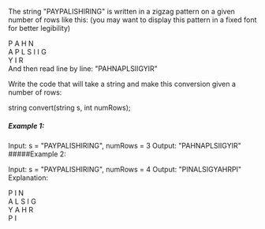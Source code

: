 The string "PAYPALISHIRING" is written in a zigzag pattern on a given number of rows like this: (you may want to display this pattern in a fixed font for better legibility)

P   A   H   N  
A P L S I I G  
Y   I   R  
And then read line by line: "PAHNAPLSIIGYIR"

Write the code that will take a string and make this conversion given a number of rows:

string convert(string s, int numRows);
##### Example 1:  

Input: s = "PAYPALISHIRING", numRows = 3
Output: "PAHNAPLSIIGYIR"
#####Example 2:  

Input: s = "PAYPALISHIRING", numRows = 4
Output: "PINALSIGYAHRPI"
Explanation:

P     I    N  
A   L S  I G  
Y A   H R  
P     I  